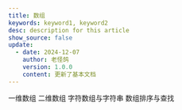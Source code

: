 ```yaml
---
title: 数组
keywords: keyword1, keyword2
desc: description for this article
show_source: false
update:
  - date: 2024-12-07
    author: 老怪鸽
    version: 1.0.0
    content: 更新了基本文档
---
```


一维数组
二维数组
字符数组与字符串
数组排序与查找